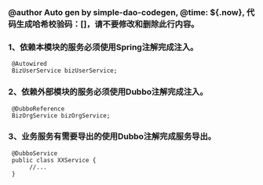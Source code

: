 ### @author Auto gen by simple-dao-codegen, @time: ${.now}, 代码生成哈希校验码：[]，请不要修改和删除此行内容。

### 1、依赖本模块的服务必须使用Spring注解完成注入。
     @Autowired
     BizUserService bizUserService;

   
### 2、依赖外部模块的服务必须使用Dubbo注解完成注入。
     @DubboReference
     BizOrgService bizOrgService;     

### 3、业务服务有需要导出的使用Dubbo注解完成服务导出。
     @DubboService
     public class XXService {
          //... 
     }     
